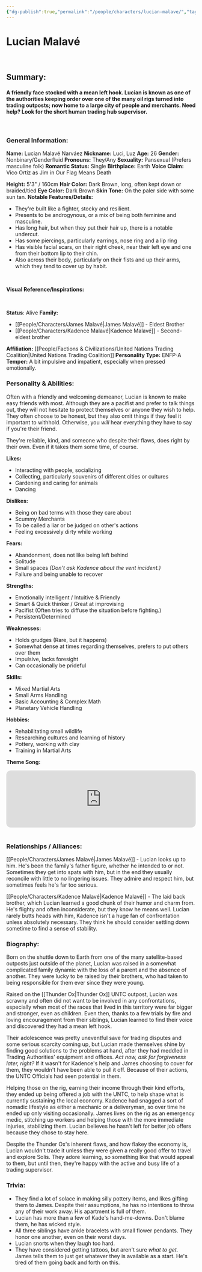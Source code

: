 ```yaml
---
{"dg-publish":true,"permalink":"/people/characters/lucian-malave/","tags":["characters"],"dgHomeLink":true,"dgShowLocalGraph":true,"dgShowFileTree":true}
---
```



# Lucian Malavé

<br>

## Summary: 
#### A friendly face stocked with a mean left hook. Lucian is known as one of the authorities keeping order over one of the many oil rigs turned into trading outposts; now home to a large city of people and merchants. Need help? Look for the short human trading hub supervisor.
<br>

### General Information:

**Name:** Lucian Malavé Narváez
**Nickname:** Luci, Luz
**Age:** 26
**Gender:** Nonbinary/Genderfluid
**Pronouns:** They/Any
**Sexuality:** Pansexual (Prefers masculine folk)
**Romantic Status:** Single
**Birthplace:** Earth
**Voice Claim:** Vico Ortiz as Jim in Our Flag Means Death
<br>

**Height:** 5'3" / 160cm
**Hair Color:** Dark Brown, long, often kept down or braided/tied
**Eye Color:** Dark Brown
**Skin Tone:** On the paler side with some sun tan.
**Notable Features/Details:** 
- They're built like a fighter, stocky and resilient. 
- Presents to be androgynous, or a mix of being both feminine and masculine. 
- Has long hair, but when they put their hair up, there is a notable undercut. 
- Has some piercings, particularly earrings, nose ring and a lip ring
- Has visible facial scars, on their right cheek, near their left eye and one from their bottom lip to their chin.
- Also across their body, particularly on their fists and up their arms, which they tend to cover up by habit.
<br>

**Visual Reference/Inspirations:** 

<style> .container {font-family: sans-serif; text-align: center;} .button-wrapper button {z-index: 1;height: 40px; width: 100px; margin: 10px;padding: 5px;} .excalidraw .App-menu_top .buttonList { display: flex;} .excalidraw-wrapper { height: 800px; margin: 50px; position: relative;} :root[dir="ltr"] .excalidraw .layer-ui__wrapper .zen-mode-transition.App-menu_bottom--transition-left {transform: none;} </style><script src="https://cdn.jsdelivr.net/npm/react@17/umd/react.production.min.js"></script><script src="https://cdn.jsdelivr.net/npm/react-dom@17/umd/react-dom.production.min.js"></script><script type="text/javascript" src="https://cdn.jsdelivr.net/npm/@excalidraw/excalidraw@0/dist/excalidraw.production.min.js"></script><div id="Drawing_2025-05-24_2223.29.excalidraw.md1"></div><script>(function(){const InitialData={"type":"excalidraw","version":2,"source":"https://github.com/zsviczian/obsidian-excalidraw-plugin/releases/tag/2.11.1","elements":[{"id":"dlbk4Iap","type":"image","x":-480.66463820981176,"y":-151.5468985061604,"width":489.62264150943395,"height":500,"angle":0,"strokeColor":"#000000","backgroundColor":"transparent","fillStyle":"hachure","strokeWidth":1,"strokeStyle":"solid","roughness":1,"opacity":100,"roundness":null,"seed":37488,"version":140,"versionNonce":1945536884,"updated":1748140027424,"isDeleted":false,"groupIds":[],"boundElements":[],"link":null,"locked":false,"fileId":"8fede7931be82d746c707b5bb4189249430a620b","scale":[1,1],"index":"a0","frameId":null,"status":"pending","crop":null},{"id":"u4WaEeJw","type":"image","x":17.90569689113687,"y":-151.7907126574969,"width":500,"height":336.5896980461812,"angle":0,"strokeColor":"#000000","backgroundColor":"transparent","fillStyle":"hachure","strokeWidth":1,"strokeStyle":"solid","roughness":1,"opacity":100,"roundness":null,"seed":21983,"version":143,"versionNonce":1619188340,"updated":1748140028515,"isDeleted":false,"groupIds":[],"boundElements":[],"link":null,"locked":false,"fileId":"7c2a435c824c9886d59a8fff30e8b1a4cb3324e7","scale":[1,1],"index":"a1","frameId":null,"status":"pending","crop":null},{"id":"51bAP9fP","type":"image","x":17.48160577687736,"y":197.20482381404702,"width":500,"height":333.0373001776199,"angle":0,"strokeColor":"#000000","backgroundColor":"transparent","fillStyle":"hachure","strokeWidth":1,"strokeStyle":"solid","roughness":1,"opacity":100,"roundness":null,"seed":91808,"version":110,"versionNonce":1136234188,"updated":1748140034947,"isDeleted":false,"groupIds":[],"boundElements":[],"link":null,"locked":false,"fileId":"6dde4bac64120a182a99045922c9ff8a3d945a21","scale":[1,1],"index":"a2","frameId":null,"status":"pending","crop":null},{"id":"12jywEzb","type":"image","x":-495.2753246531007,"y":356.16836026933953,"width":501.2320780333024,"height":379.7793951901739,"angle":0,"strokeColor":"#000000","backgroundColor":"transparent","fillStyle":"hachure","strokeWidth":1,"strokeStyle":"solid","roughness":1,"opacity":100,"roundness":null,"seed":44717,"version":485,"versionNonce":1607931468,"updated":1748140054455,"isDeleted":false,"groupIds":[],"boundElements":[],"link":null,"locked":false,"fileId":"cfa66d35453b5bfb21936ea26325cd3c21e4ed3d","scale":[1,1],"index":"a3","frameId":null,"status":"pending","crop":null},{"id":"XVg4nav0","type":"image","x":80.15181671938166,"y":473.38344995891987,"width":376.6632548618219,"height":500,"angle":4.71238898038469,"strokeColor":"#000000","backgroundColor":"transparent","fillStyle":"hachure","strokeWidth":1,"strokeStyle":"solid","roughness":1,"opacity":100,"roundness":null,"seed":68089,"version":225,"versionNonce":2096912076,"updated":1748140069580,"isDeleted":false,"groupIds":[],"boundElements":[],"link":null,"locked":false,"fileId":"31d2909a01f1cf3bd3d2c49fef0408ccd9ff7d82","scale":[1,1],"index":"a4","frameId":null,"status":"pending","crop":null},{"id":"SLzuSRcB","type":"image","x":530.4559737532074,"y":-150.55107444749228,"width":561.4934353152663,"height":1064.4577725621602,"angle":0,"strokeColor":"#000000","backgroundColor":"transparent","fillStyle":"hachure","strokeWidth":1,"strokeStyle":"solid","roughness":1,"opacity":100,"roundness":null,"seed":4639,"version":302,"versionNonce":399255668,"updated":1748140088453,"isDeleted":false,"groupIds":[],"boundElements":[],"link":null,"locked":false,"fileId":"273c03f5acbd4e7c141cacd5fd5ec5f8b3e8cbaa","scale":[1,1],"index":"a5","frameId":null,"status":"pending","crop":null}],"appState":{"theme":"light","viewBackgroundColor":"#ffffff","currentItemStrokeColor":"#1e1e1e","currentItemBackgroundColor":"transparent","currentItemFillStyle":"solid","currentItemStrokeWidth":2,"currentItemStrokeStyle":"solid","currentItemRoughness":1,"currentItemOpacity":100,"currentItemFontFamily":5,"currentItemFontSize":20,"currentItemTextAlign":"left","currentItemStartArrowhead":null,"currentItemEndArrowhead":"arrow","currentItemArrowType":"round","scrollX":912.9835783269558,"scrollY":881.2515419092533,"zoom":{"value":0.448165},"currentItemRoundness":"round","gridSize":20,"gridStep":5,"gridModeEnabled":false,"gridColor":{"Bold":"rgba(217, 217, 217, 0.5)","Regular":"rgba(230, 230, 230, 0.5)"},"currentStrokeOptions":null,"frameRendering":{"enabled":true,"clip":true,"name":true,"outline":true},"objectsSnapModeEnabled":false,"activeTool":{"type":"selection","customType":null,"locked":false,"fromSelection":false,"lastActiveTool":null}},"files":{}};InitialData.scrollToContent=true;App=()=>{const e=React.useRef(null),t=React.useRef(null),[n,i]=React.useState({width:void 0,height:void 0});return React.useEffect(()=>{i({width:t.current.getBoundingClientRect().width,height:t.current.getBoundingClientRect().height});const e=()=>{i({width:t.current.getBoundingClientRect().width,height:t.current.getBoundingClientRect().height})};return window.addEventListener("resize",e),()=>window.removeEventListener("resize",e)},[t]),React.createElement(React.Fragment,null,React.createElement("div",{className:"excalidraw-wrapper",ref:t},React.createElement(ExcalidrawLib.Excalidraw,{ref:e,width:n.width,height:n.height,initialData:InitialData,viewModeEnabled:!0,zenModeEnabled:!0,gridModeEnabled:!1})))},excalidrawWrapper=document.getElementById("Drawing_2025-05-24_2223.29.excalidraw.md1");ReactDOM.render(React.createElement(App),excalidrawWrapper);})();</script>
<br>

**Status**: Alive
**Family:** 
- [[People/Characters/James Malavé\|James Malavé]] - Eldest Brother
- [[People/Characters/Kadence Malavé\|Kadence Malavé]] - Second-eldest brother

**Affiliation:** [[People/Factions & Civilizations/United Nations Trading Coalition\|United Nations Trading Coalition]]
**Personality Type:** ENFP-A
**Temper:** A bit impulsive and impatient, especially when pressed emotionally.
<br>

### Personality & Abilities:

Often with a friendly and welcoming demeanor, Lucian is known to make easy friends with most. Although they are a pacifist and prefer to talk things out, they will not hesitate to protect themselves or anyone they wish to help. They often choose to be honest, but they also omit things if they feel it important to withhold. Otherwise, you *will* hear everything they have to say if you're their friend. 

They're reliable, kind, and someone who despite their flaws, does right by their own. Even if it takes them some time, of course.

**Likes:**
- Interacting with people, socializing
- Collecting, particularly souvenirs of different cities or cultures
- Gardening and caring for animals
- Dancing

**Dislikes:**
- Being on bad terms with those they care about
- Scummy Merchants
- To be called a liar or be judged on other's actions
- Feeling excessively dirty while working

**Fears:**
- Abandonment, does not like being left behind
- Solitude
- Small spaces *(Don't ask Kadence about the vent incident.)*
- Failure and being unable to recover

**Strengths:**
- Emotionally intelligent / Intuitive & Friendly
- Smart & Quick thinker / Great at improvising
- Pacifist (Often tries to diffuse the situation before fighting.)
- Persistent/Determined

**Weaknesses:**
- Holds grudges (Rare, but it happens)
- Somewhat dense at times regarding themselves, prefers to put others over them
- Impulsive, lacks foresight
- Can occasionally be prideful

**Skills:**
- Mixed Martial Arts
- Small Arms Handling
- Basic Accounting & Complex Math
- Planetary Vehicle Handling

**Hobbies:**
- Rehabilitating small wildlife
- Researching cultures and learning of history
- Pottery, working with clay
- Training in Martial Arts 

**Theme Song:**
<iframe style="border-radius:12px" src="https://open.spotify.com/embed/track/6k4f9cRrCBLxoFQGZHJ8QX?utm_source=generator" width="100%" height="152" frameBorder="0" allowfullscreen="" allow="autoplay; clipboard-write; encrypted-media; fullscreen; picture-in-picture" loading="lazy"></iframe>
<br>
<br>

### Relationships / Alliances:

[[People/Characters/James Malavé\|James Malavé]] - Lucian looks up to him. He's been the family's father figure, whether he intended to or not. Sometimes they get into spats with him, but in the end they usually reconcile with little to no lingering issues. They admire and respect him, but sometimes feels he's far too serious.

[[People/Characters/Kadence Malavé\|Kadence Malavé]] - The laid back brother, which Lucian learned a good chunk of their humor and charm from. He's flighty and often inconsiderate, but they know he means well. Lucian rarely butts heads with him, Kadence isn't a huge fan of confrontation unless absolutely necessary. They think he should consider settling down sometime to find a sense of stability.
<br>
### Biography:

Born on the shuttle down to Earth from one of the many satellite-based outposts just outside of the planet, Lucian was raised in a somewhat complicated family dynamic with the loss of a parent and the absence of another. They were lucky to be raised by their brothers, who had taken to being responsible for them ever since they were young. 

Raised on the [[Thunder Ox\|Thunder Ox]] UNTC outpost, Lucian was scrawny and often did not want to be involved in any confrontations, especially when most of the races that lived in this territory were far bigger and stronger, even as children. Even then, thanks to a few trials by fire and loving encouragement from their siblings, Lucian learned to find their voice and discovered they had a mean left hook.

Their adolescence was pretty uneventful save for trading disputes and some serious scarcity coming up, but Lucian made themselves shine by finding good solutions to the problems at hand, after they had meddled in Trading Authorities' equipment and offices. *Act now, ask for forgiveness later, right?* If it wasn't for Kadence's help and James choosing to cover for them, they wouldn't have been able to pull it off. Because of their actions, the UNTC Officials had seen potential in them. 

Helping those on the rig, earning their income through their kind efforts, they ended up being offered a job with the UNTC, to help shape what is currently sustaining the local economy. Kadence had snagged a sort of nomadic lifestyle as either a mechanic or a deliveryman, so over time he ended up only visiting occasionally. James lives on the rig as an emergency medic, stitching up workers and helping those with the more immediate injuries, stabilizing them. Lucian believes he hasn't left for better job offers because they chose to stay here.

Despite the Thunder Ox's inherent flaws, and how flakey the economy is, Lucian wouldn't trade it unless they were given a really good offer to travel and explore Solis. They adore learning, so something like that would appeal to them, but until then, they're happy with the active and busy life of a trading supervisor.
<br>
### Trivia: 

- They find a lot of solace in making silly pottery items, and likes gifting them to James. Despite their assumptions, he has no intentions to throw any of their work away. His apartment is full of them.
- Lucian has more than a few of Kade's hand-me-downs. Don't blame them, he has wicked style.
- All three siblings have ankle bracelets with small flower pendants. They honor one another, even on their worst days.
- Lucian snorts when they laugh too hard.
- They have considered getting tattoos, but aren't sure *what to get.* James tells them to just get whatever they is available as a start. He's tired of them going back and forth on this.





